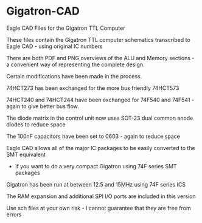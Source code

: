 # Gigatron-CAD
Eagle CAD Files for the Gigatron TTL Computer

These files contain the Gigatron TTL computer schematics transcribed to Eagle CAD - using original IC numbers

There are both PDF and PNG overviews of the ALU and Memory sections - a convenient way of representing the complete design.

Certain modifications have been made in the process.

74HCT273 has been exchanged for the more bus friendly 74HCT573

74HCT240 and 74HCT244 have been exchanged for 74F540 and 74F541 - again to give better bus flow.

The diode matrix in the control unit now uses SOT-23 dual common anode diodes to reduce space

The 100nF capacitors have been set to 0603 - again to reduce space

Eagle CAD allows all of the major IC packages to be easily converted to the SMT equivalent

- if you want to do a very compact Gigatron using 74F series SMT packages

Gigatron has been run at between 12.5 and 15MHz using 74F series ICS

The RAM expansion and additional SPI I/O ports are included in this version

Use sch files at your own risk - I cannot guarantee that they are free from errors


